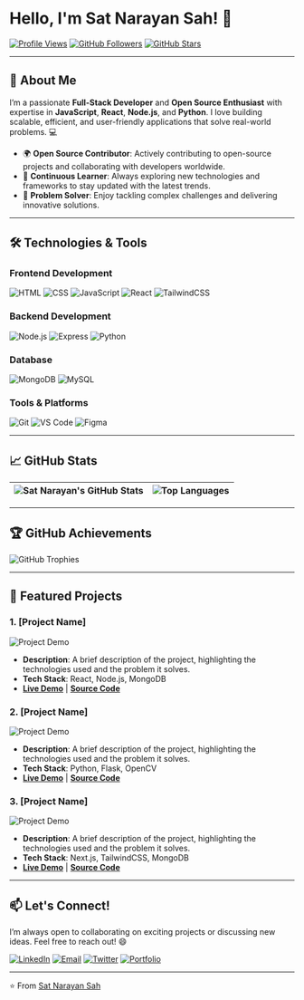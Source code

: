 # Hello, I'm Sat Narayan Sah! 👋

[![Profile Views](https://komarev.com/ghpvc/?username=SatNarayanSah&color=blue&label=Profile+Views)](https://github.com/SatNarayanSah)
[![GitHub Followers](https://img.shields.io/github/followers/SatNarayanSah?label=Follow&style=social)](https://github.com/SatNarayanSah)
[![GitHub Stars](https://img.shields.io/github/stars/SatNarayanSah?label=Stars&style=social)](https://github.com/SatNarayanSah)

---

## 🚀 **About Me**

I’m a passionate **Full-Stack Developer** and **Open Source Enthusiast** with expertise in **JavaScript**, **React**, **Node.js**, and **Python**. I love building scalable, efficient, and user-friendly applications that solve real-world problems. 💻

- 🌍 **Open Source Contributor**: Actively contributing to open-source projects and collaborating with developers worldwide.
- 🧠 **Continuous Learner**: Always exploring new technologies and frameworks to stay updated with the latest trends.
- 🚀 **Problem Solver**: Enjoy tackling complex challenges and delivering innovative solutions.

---

## 🛠️ **Technologies & Tools**

### **Frontend Development**
![HTML](https://img.shields.io/badge/HTML-E34F26?style=for-the-badge&logo=html5&logoColor=white)
![CSS](https://img.shields.io/badge/CSS-1572B6?style=for-the-badge&logo=css3&logoColor=white)
![JavaScript](https://img.shields.io/badge/JavaScript-F7DF1E?style=for-the-badge&logo=javascript&logoColor=black)
![React](https://img.shields.io/badge/React-61DAFB?style=for-the-badge&logo=react&logoColor=black)
![TailwindCSS](https://img.shields.io/badge/Tailwind_CSS-06B6D4?style=for-the-badge&logo=tailwind-css&logoColor=white)

### **Backend Development**
![Node.js](https://img.shields.io/badge/Node.js-339933?style=for-the-badge&logo=nodedotjs&logoColor=white)
![Express](https://img.shields.io/badge/Express-000000?style=for-the-badge&logo=express&logoColor=white)
![Python](https://img.shields.io/badge/Python-3776AB?style=for-the-badge&logo=python&logoColor=white)

### **Database**
![MongoDB](https://img.shields.io/badge/MongoDB-47A248?style=for-the-badge&logo=mongodb&logoColor=white)
![MySQL](https://img.shields.io/badge/MySQL-4479A1?style=for-the-badge&logo=mysql&logoColor=white)

### **Tools & Platforms**
![Git](https://img.shields.io/badge/Git-F05032?style=for-the-badge&logo=git&logoColor=white)
![VS Code](https://img.shields.io/badge/VS_Code-007ACC?style=for-the-badge&logo=visual-studio-code&logoColor=white)
![Figma](https://img.shields.io/badge/Figma-F24E1E?style=for-the-badge&logo=figma&logoColor=white)

---

## 📈 **GitHub Stats**

| ![Sat Narayan's GitHub Stats](https://github-readme-stats.vercel.app/api?username=SatNarayanSah&show_icons=true&theme=radical&hide_border=true) | ![Top Languages](https://github-readme-stats.vercel.app/api/top-langs/?username=SatNarayanSah&layout=compact&theme=radical&hide_border=true) |
|-----------------------------------------------------------------------------------------------------------------------------------------------|-------------------------------------------------------------------------------------------------------------------------------------------|

---

## 🏆 **GitHub Achievements**

![GitHub Trophies](https://github-profile-trophy.vercel.app/?username=SatNarayanSah&theme=radical&no-frame=true&row=2&column=4)

---

## 🌟 **Featured Projects**

### **1. [Project Name]**
![Project Demo](https://via.placeholder.com/800x400.png?text=Project+Demo+or+GIF)
- **Description**: A brief description of the project, highlighting the technologies used and the problem it solves.
- **Tech Stack**: React, Node.js, MongoDB
- **[Live Demo](#)** | **[Source Code](#)**

### **2. [Project Name]**
![Project Demo](https://via.placeholder.com/800x400.png?text=Project+Demo+or+GIF)
- **Description**: A brief description of the project, highlighting the technologies used and the problem it solves.
- **Tech Stack**: Python, Flask, OpenCV
- **[Live Demo](#)** | **[Source Code](#)**

### **3. [Project Name]**
![Project Demo](https://via.placeholder.com/800x400.png?text=Project+Demo+or+GIF)
- **Description**: A brief description of the project, highlighting the technologies used and the problem it solves.
- **Tech Stack**: Next.js, TailwindCSS, MongoDB
- **[Live Demo](#)** | **[Source Code](#)**

---

## 📫 **Let's Connect!**

I’m always open to collaborating on exciting projects or discussing new ideas. Feel free to reach out! 😄

[![LinkedIn](https://img.shields.io/badge/LinkedIn-0077B5?style=for-the-badge&logo=linkedin&logoColor=white)](https://www.linkedin.com/in/yourprofile/)
[![Email](https://img.shields.io/badge/Email-D14836?style=for-the-badge&logo=gmail&logoColor=white)](mailto:youremail@example.com)
[![Twitter](https://img.shields.io/badge/Twitter-1DA1F2?style=for-the-badge&logo=twitter&logoColor=white)](https://twitter.com/yourhandle)
[![Portfolio](https://img.shields.io/badge/Portfolio-4285F4?style=for-the-badge&logo=google-chrome&logoColor=white)](https://yourportfolio.com)

---

⭐️ From [Sat Narayan Sah](https://github.com/SatNarayanSah)
